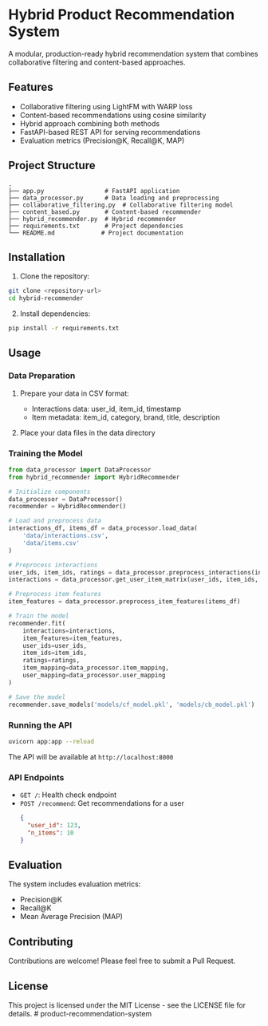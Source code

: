 # Hybrid Product Recommendation System

A modular, production-ready hybrid recommendation system that combines collaborative filtering and content-based approaches.

## Features

- Collaborative filtering using LightFM with WARP loss
- Content-based recommendations using cosine similarity
- Hybrid approach combining both methods
- FastAPI-based REST API for serving recommendations
- Evaluation metrics (Precision@K, Recall@K, MAP)

## Project Structure

```
.
├── app.py                 # FastAPI application
├── data_processor.py      # Data loading and preprocessing
├── collaborative_filtering.py  # Collaborative filtering model
├── content_based.py       # Content-based recommender
├── hybrid_recommender.py  # Hybrid recommender
├── requirements.txt       # Project dependencies
└── README.md             # Project documentation
```

## Installation

1. Clone the repository:
```bash
git clone <repository-url>
cd hybrid-recommender
```

2. Install dependencies:
```bash
pip install -r requirements.txt
```

## Usage

### Data Preparation

1. Prepare your data in CSV format:
   - Interactions data: user_id, item_id, timestamp
   - Item metadata: item_id, category, brand, title, description

2. Place your data files in the data directory

### Training the Model

```python
from data_processor import DataProcessor
from hybrid_recommender import HybridRecommender

# Initialize components
data_processor = DataProcessor()
recommender = HybridRecommender()

# Load and preprocess data
interactions_df, items_df = data_processor.load_data(
    'data/interactions.csv',
    'data/items.csv'
)

# Preprocess interactions
user_ids, item_ids, ratings = data_processor.preprocess_interactions(interactions_df)
interactions = data_processor.get_user_item_matrix(user_ids, item_ids, ratings)

# Preprocess item features
item_features = data_processor.preprocess_item_features(items_df)

# Train the model
recommender.fit(
    interactions=interactions,
    item_features=item_features,
    user_ids=user_ids,
    item_ids=item_ids,
    ratings=ratings,
    item_mapping=data_processor.item_mapping,
    user_mapping=data_processor.user_mapping
)

# Save the model
recommender.save_models('models/cf_model.pkl', 'models/cb_model.pkl')
```

### Running the API

```bash
uvicorn app:app --reload
```

The API will be available at `http://localhost:8000`

### API Endpoints

- `GET /`: Health check endpoint
- `POST /recommend`: Get recommendations for a user
  ```json
  {
    "user_id": 123,
    "n_items": 10
  }
  ```

## Evaluation

The system includes evaluation metrics:
- Precision@K
- Recall@K
- Mean Average Precision (MAP)

## Contributing

Contributions are welcome! Please feel free to submit a Pull Request.

## License

This project is licensed under the MIT License - see the LICENSE file for details. # product-recommendation-system
